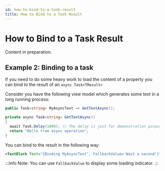 ```yaml
---
id: how-to-bind-to-a-task-result
title: How to Bind to a Task Result
---
```



# How to Bind to a Task Result

Content in preparation.

## Example 2: Binding to a task

If you need to do some heavy work to load the content of a property you can bind to the result of an `async Task<TResult>`

Consider you have the following view model which generates some text in a long running process:

```csharp
public Task<string> MyAsyncText => GetTextAsync();

private async Task<string> GetTextAsync()
{
  await Task.Delay(1000); // The delay is just for demonstration purpose
  return "Hello from async operation";
}
```

You can bind to the result in the following way:

```xml
<TextBlock Text="{Binding MyAsyncText^, FallbackValue='Wait a second'}" />
```

:::info
Note: You can use `FallbackValue` to display some loading indicator.
:::
